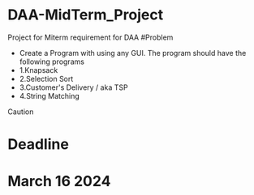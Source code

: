 # DAA-MidTerm_Project
Project for Miterm requirement for DAA
#Problem 
- Create a Program with using any GUI. The program should have the following programs
- 1.Knapsack
- 2.Selection Sort
- 3.Customer's Delivery / aka TSP
- 4.String Matching
>[!Caution]
># Deadline 
> # March 16 2024

